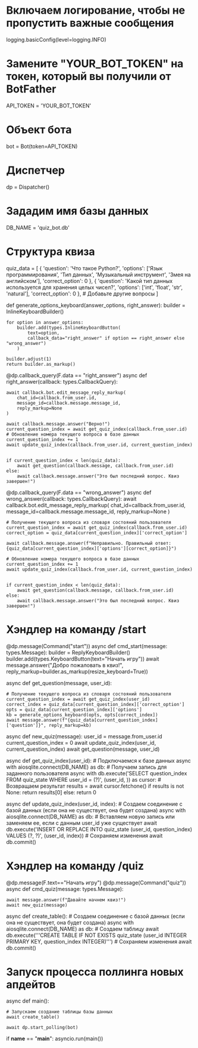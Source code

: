 # Включаем логирование, чтобы не пропустить важные сообщения
logging.basicConfig(level=logging.INFO)

# Замените "YOUR_BOT_TOKEN" на токен, который вы получили от BotFather
API_TOKEN = 'YOUR_BOT_TOKEN'

# Объект бота
bot = Bot(token=API_TOKEN)
# Диспетчер
dp = Dispatcher()

# Зададим имя базы данных
DB_NAME = 'quiz_bot.db'


# Структура квиза
quiz_data = [
    {
        'question': 'Что такое Python?',
        'options': ['Язык программирования', 'Тип данных', 'Музыкальный инструмент', 'Змея на английском'],
        'correct_option': 0
    },
    {
        'question': 'Какой тип данных используется для хранения целых чисел?',
        'options': ['int', 'float', 'str', 'natural'],
        'correct_option': 0
    },
    # Добавьте другие вопросы
]



def generate_options_keyboard(answer_options, right_answer):
    builder = InlineKeyboardBuilder()

    for option in answer_options:
        builder.add(types.InlineKeyboardButton(
            text=option,
            callback_data="right_answer" if option == right_answer else "wrong_answer")
        )

    builder.adjust(1)
    return builder.as_markup()


@dp.callback_query(F.data == "right_answer")
async def right_answer(callback: types.CallbackQuery):

    await callback.bot.edit_message_reply_markup(
        chat_id=callback.from_user.id,
        message_id=callback.message.message_id,
        reply_markup=None
    )

    await callback.message.answer("Верно!")
    current_question_index = await get_quiz_index(callback.from_user.id)
    # Обновление номера текущего вопроса в базе данных
    current_question_index += 1
    await update_quiz_index(callback.from_user.id, current_question_index)


    if current_question_index < len(quiz_data):
        await get_question(callback.message, callback.from_user.id)
    else:
        await callback.message.answer("Это был последний вопрос. Квиз завершен!")


@dp.callback_query(F.data == "wrong_answer")
async def wrong_answer(callback: types.CallbackQuery):
    await callback.bot.edit_message_reply_markup(
        chat_id=callback.from_user.id,
        message_id=callback.message.message_id,
        reply_markup=None
    )

    # Получение текущего вопроса из словаря состояний пользователя
    current_question_index = await get_quiz_index(callback.from_user.id)
    correct_option = quiz_data[current_question_index]['correct_option']

    await callback.message.answer(f"Неправильно. Правильный ответ: {quiz_data[current_question_index]['options'][correct_option]}")

    # Обновление номера текущего вопроса в базе данных
    current_question_index += 1
    await update_quiz_index(callback.from_user.id, current_question_index)


    if current_question_index < len(quiz_data):
        await get_question(callback.message, callback.from_user.id)
    else:
        await callback.message.answer("Это был последний вопрос. Квиз завершен!")


# Хэндлер на команду /start
@dp.message(Command("start"))
async def cmd_start(message: types.Message):
    builder = ReplyKeyboardBuilder()
    builder.add(types.KeyboardButton(text="Начать игру"))
    await message.answer("Добро пожаловать в квиз!", reply_markup=builder.as_markup(resize_keyboard=True))


async def get_question(message, user_id):

    # Получение текущего вопроса из словаря состояний пользователя
    current_question_index = await get_quiz_index(user_id)
    correct_index = quiz_data[current_question_index]['correct_option']
    opts = quiz_data[current_question_index]['options']
    kb = generate_options_keyboard(opts, opts[correct_index])
    await message.answer(f"{quiz_data[current_question_index]['question']}", reply_markup=kb)


async def new_quiz(message):
    user_id = message.from_user.id
    current_question_index = 0
    await update_quiz_index(user_id, current_question_index)
    await get_question(message, user_id)


async def get_quiz_index(user_id):
     # Подключаемся к базе данных
     async with aiosqlite.connect(DB_NAME) as db:
        # Получаем запись для заданного пользователя
        async with db.execute('SELECT question_index FROM quiz_state WHERE user_id = (?)', (user_id, )) as cursor:
            # Возвращаем результат
            results = await cursor.fetchone()
            if results is not None:
                return results[0]
            else:
                return 0


async def update_quiz_index(user_id, index):
    # Создаем соединение с базой данных (если она не существует, она будет создана)
    async with aiosqlite.connect(DB_NAME) as db:
        # Вставляем новую запись или заменяем ее, если с данным user_id уже существует
        await db.execute('INSERT OR REPLACE INTO quiz_state (user_id, question_index) VALUES (?, ?)', (user_id, index))
        # Сохраняем изменения
        await db.commit()


# Хэндлер на команду /quiz
@dp.message(F.text=="Начать игру")
@dp.message(Command("quiz"))
async def cmd_quiz(message: types.Message):

    await message.answer(f"Давайте начнем квиз!")
    await new_quiz(message)



async def create_table():
    # Создаем соединение с базой данных (если она не существует, она будет создана)
    async with aiosqlite.connect(DB_NAME) as db:
        # Создаем таблицу
        await db.execute('''CREATE TABLE IF NOT EXISTS quiz_state (user_id INTEGER PRIMARY KEY, question_index INTEGER)''')
        # Сохраняем изменения
        await db.commit()



# Запуск процесса поллинга новых апдейтов
async def main():

    # Запускаем создание таблицы базы данных
    await create_table()

    await dp.start_polling(bot)

if __name__ == "__main__":
    asyncio.run(main())
